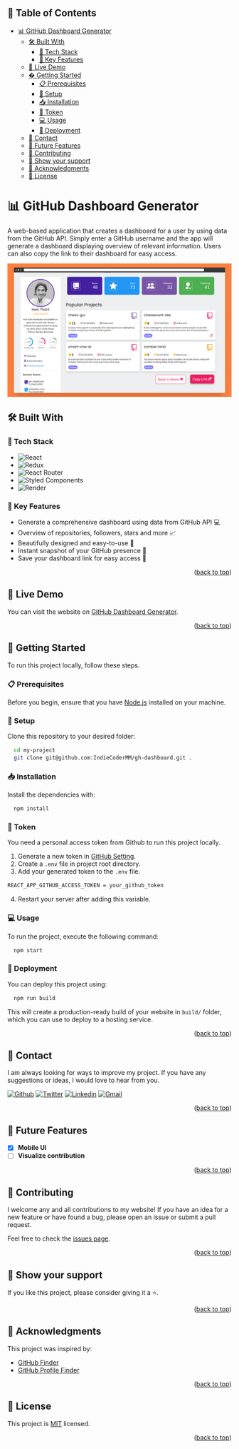 <a name="readme-top"></a>

## 📑 Table of Contents
- [📊 GitHub Dashboard Generator ](#-github-dashboard-generator-)
  - [🛠 Built With ](#-built-with-)
    - [🧰 Tech Stack ](#-tech-stack-)
    - [💎 Key Features ](#-key-features-)
  - [🚀 Live Demo ](#-live-demo-)
  - [� Getting Started ](#-getting-started-)
    - [📋 Prerequisites](#-prerequisites)
    - [📂 Setup](#-setup)
    - [📥 Installation](#-installation)
    - [🔑 Token](#-token)
    - [💻 Usage](#-usage)
    - [🎈 Deployment](#-deployment)
  - [📧 Contact ](#-contact-)
  - [🔭 Future Features ](#-future-features-)
  - [🤝 Contributing ](#-contributing-)
  - [💖 Show your support ](#-show-your-support-)
  - [🙏 Acknowledgments ](#-acknowledgments-)
  - [📝 License ](#-license-)

<!-- PROJECT DESCRIPTION -->

# 📊 GitHub Dashboard Generator <a name="about-project"></a>

A web-based application that creates a dashboard for a user by using data from the GitHub API. Simply enter a GitHub username and the app will generate a dashboard displaying overview of relevant information. Users can also copy the link to their dashboard for easy access.

![Screenshot](app_screenshot.png)

## 🛠 Built With <a name="built-with"></a>

### 🧰 Tech Stack <a name="tech-stack"></a>

- ![React](https://img.shields.io/badge/react-%2320232a.svg?style=for-the-badge&logo=react&logoColor=%2361DAFB)
- ![Redux](https://img.shields.io/badge/redux-%23593d88.svg?style=for-the-badge&logo=redux&logoColor=white)
- ![React Router](https://img.shields.io/badge/React_Router-CA4245?style=for-the-badge&logo=react-router&logoColor=white)
- ![Styled Components](https://img.shields.io/badge/styled--components-DB7093?style=for-the-badge&logo=styled-components&logoColor=white)
- ![Render](https://img.shields.io/badge/Render-%46E3B7.svg?style=for-the-badge&logo=render&logoColor=white)

<!-- Features -->

### 💎 Key Features <a name="key-features"></a>

- Generate a comprehensive dashboard using data from GitHub API 💻
- Overview of repositories, followers, stars and more 📈
- Beautifully designed and easy-to-use 🎨
- Instant snapshot of your GitHub presence 📸
- Save your dashboard link for easy access 🔗

<p align="right">(<a href="#readme-top">back to top</a>)</p>

<!-- LIVE DEMO -->

## 🚀 Live Demo <a name="live-demo"></a>

You can visit the website on [GitHub Dashboard Generator](https://gh-dashboard-icmm.onrender.com/).

<p align="right">(<a href="#readme-top">back to top</a>)</p>

<!-- GETTING STARTED -->

## 📗 Getting Started <a name="getting-started"></a>

To run this project locally, follow these steps.

### 📋 Prerequisites

Before you begin, ensure that you have [Node.js](https://nodejs.org/en/) installed on your machine.

### 📂 Setup

Clone this repository to your desired folder:

```sh
  cd my-project
  git clone git@github.com:IndieCoderMM/gh-dashboard.git .
```

### 📥 Installation

Install the dependencies with:

```sh
  npm install
```

### 🔑 Token

You need a personal access token from Github to run this project locally.
1. Generate a new token in [GitHub Setting](https://github.com/settings/tokens).
2. Create a `.env` file in project root directory.
3. Add your generated token to the `.env` file.
```sh
REACT_APP_GITHUB_ACCESS_TOKEN = your_github_token
```
4. Restart your server after adding this variable.

### 💻 Usage

To run the project, execute the following command:

```sh
  npm start
```

### 🎈 Deployment

You can deploy this project using:

```sh
  npm run build
```
This will create a production-ready build of your website in `build/` folder, which you can use to deploy to a hosting service.

<p align="right">(<a href="#readme-top">back to top</a>)</p>

<!-- AUTHORS -->

## 📧 Contact <a name="authors"></a>

I am always looking for ways to improve my project. If you have any suggestions or ideas, I would love to hear from you.

[![Github](https://img.shields.io/badge/GitHub-673AB7?style=for-the-badge&logo=github&logoColor=white)](https://github.com/IndieCoderMM)
[![Twitter](https://img.shields.io/badge/Twitter-1DA1F2?style=for-the-badge&logo=twitter&logoColor=white)](https://twitter.com/hthant_oo)
[![Linkedin](https://img.shields.io/badge/LinkedIn-0077B5?style=for-the-badge&logo=linkedin&logoColor=white)](https://linkedin.com/in/hthantoo)
[![Gmail](https://img.shields.io/badge/Gmail-D14836?style=for-the-badge&logo=gmail&logoColor=white)](mailto:hthant00chk@gmail.com)


<p align="right">(<a href="#readme-top">back to top</a>)</p>

<!-- FUTURE FEATURES -->

## 🔭 Future Features <a name="future-features"></a>

- [x] **Mobile UI**
- [ ] **Visualize contribution**

<p align="right">(<a href="#readme-top">back to top</a>)</p>

<!-- CONTRIBUTING -->

## 🤝 Contributing <a name="contributing"></a>

I welcome any and all contributions to my website! If you have an idea for a new feature or have found a bug, please open an issue or submit a pull request.

Feel free to check the [issues page](../../issues/).

<p align="right">(<a href="#readme-top">back to top</a>)</p>

<!-- SUPPORT -->

## 💖 Show your support <a name="support"></a>

If you like this project, please consider giving it a ⭐.

<p align="right">(<a href="#readme-top">back to top</a>)</p>

<!-- ACKNOWLEDGEMENTS -->

## 🙏 Acknowledgments <a name="acknowledgements"></a>

This project was inspired by:
- [GitHub Finder](https://github.com/JasurbekIsokov/github-finder)
- [GitHub Profile Finder](https://devpost.com/software/github-profile-finder)

<p align="right">(<a href="#readme-top">back to top</a>)</p>

<!-- LICENSE -->

## 📝 License <a name="license"></a>

This project is [MIT](./LICENSE) licensed.

<p align="right">(<a href="#readme-top">back to top</a>)</p>
